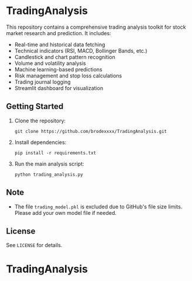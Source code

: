 # TradingAnalysis

This repository contains a comprehensive trading analysis toolkit for stock market research and prediction. It includes:

- Real-time and historical data fetching
- Technical indicators (RSI, MACD, Bollinger Bands, etc.)
- Candlestick and chart pattern recognition
- Volume and volatility analysis
- Machine learning-based predictions
- Risk management and stop loss calculations
- Trading journal logging
- Streamlit dashboard for visualization

## Getting Started

1. Clone the repository:
	```
	git clone https://github.com/brodexxxx/TradingAnalysis.git
	```
2. Install dependencies:
	```
	pip install -r requirements.txt
	```
3. Run the main analysis script:
	```
	python trading_analysis.py
	```

## Note
- The file `trading_model.pkl` is excluded due to GitHub's file size limits. Please add your own model file if needed.

## License
See `LICENSE` for details.
# TradingAnalysis

